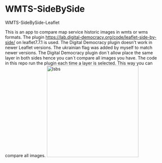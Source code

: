 # WMTS-SideBySide
WMTS-SideBySide-Leaflet

This is an app to compare map service historic images in wmts or wms formats.
The plugin https://lab.digital-democracy.org/code/leaflet-side-by-side/ on leaflet7.7.1 is used.
The Digital Democracy plugin doesn't work in newer Leaflet versions.
The ukrainian flag was added by myself to match newer versions.
The Digital Democracy plugin don´t allow place the same layer in both sides hence you can`t compare all images you have.
The code in this repo run the plugin each time a layer is selected. 
This way you can compare all images.
<img src="./images/lsbs.png" alt="lsbs" width="300">

